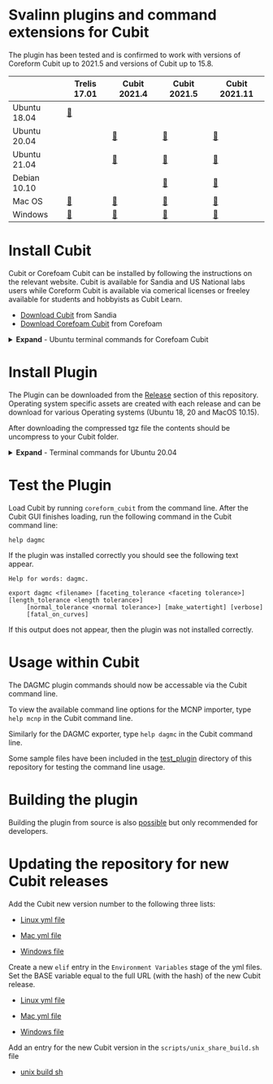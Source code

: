 Svalinn plugins and command extensions for Cubit
=================================================

The plugin has been tested and is confirmed to work with versions of Coreform 
Cubit up to 2021.5 and versions of Cubit up to 15.8.

|              | Trelis 17.01       | Cubit 2021.4 | Cubit 2021.5 | Cubit 2021.11 |
|--------------|--------------------|--------------|--------------|--------------|
| Ubuntu 18.04 | [:link:](https://github.com/svalinn/Cubit-plugin/releases/download/v0.2.3/svalinn-plugin_ubuntu-18.04_cubit_17.1.0.tgz)|              |              |              |
| Ubuntu 20.04 |                    |  [:link:](https://github.com/svalinn/Cubit-plugin/releases/download/v0.2.3/svalinn-plugin_ubuntu-20.04_cubit_2021.4.tgz)|  [:link:](https://github.com/svalinn/Cubit-plugin/releases/download/v0.2.3/svalinn-plugin_ubuntu-20.04_cubit_2021.5.tgz) | [:link:](https://github.com/svalinn/Cubit-plugin/releases/download/v0.2.3/svalinn-plugin_ubuntu-20.04_cubit_2021.11.tgz) |
| Ubuntu 21.04 |                    |  [:link:](https://github.com/svalinn/Cubit-plugin/releases/download/0.2.2/svalinn-plugin_ubuntu-21.04_cubit_2021.4.tgz)|  [:link:](https://github.com/svalinn/Cubit-plugin/releases/download/v0.2.3/svalinn-plugin_ubuntu-21.04_cubit_2021.5.tgz) | [:link:](https://github.com/svalinn/Cubit-plugin/releases/download/v0.2.3/svalinn-plugin_ubuntu-21.04_cubit_2021.11.tgz) |
| Debian 10.10 |                    |              |  [:link:](https://github.com/svalinn/Cubit-plugin/releases/download/v0.2.3/svalinn-plugin_debian-10.10_cubit_2021.5.tgz) | [:link:](https://github.com/svalinn/Cubit-plugin/releases/download/v0.2.3/svalinn-plugin_debian-10.10_cubit_2021.11.tgz) |
| Mac OS  |  [:link:](https://github.com/svalinn/Cubit-plugin/releases/download/v0.2.3/svalinn-plugin_macos_cubit_17.1.0.tgz) |  [:link:](https://github.com/svalinn/Cubit-plugin/releases/download/v0.2.3/svalinn-plugin_macos_cubit_2021.4.tgz) |  [:link:](https://github.com/svalinn/Cubit-plugin/releases/download/v0.2.3/svalinn-plugin_macos_cubit_2021.5.tgz) | [:link:](https://github.com/svalinn/Cubit-plugin/releases/download/v0.2.3/svalinn-plugin_macos_cubit_2021.11.tgz) |
|Windows  |  [:link:](https://github.com/svalinn/Cubit-plugin/releases/download/v0.2.3/svalinn_plugin_windows_17.1.0.zip) |  [:link:](https://github.com/svalinn/Cubit-plugin/releases/download/v0.2.3/svalinn_plugin_windows_2021.4.zip) |  [:link:](https://github.com/svalinn/Cubit-plugin/releases/download/v0.2.3/svalinn_plugin_windows_2021.5.zip) | [:link:](https://github.com/svalinn/Cubit-plugin/releases/download/v0.2.3/svalinn_plugin_windows_2021.11.zip) |

Install Cubit
==============

Cubit or Corefoam Cubit can be installed by following the instructions on the
relevant website. Cubit is available for Sandia and US National labs users
while Coreform Cubit is available via comerical licenses or freeley available
for students and hobbyists as Cubit Learn.

- [Download Cubit](https://cubit.sandia.gov/downloads.html) from Sandia
- [Download Corefoam Cubit](https://coreform.com/products/downloads/) from Corefoam

<details>
    <summary><b>Expand</b> - Ubuntu terminal commands for Corefoam Cubit</summary>
    <pre><code class="language-html">
    sudo apt update
    sudo apt-get install wget
    wget -O coreform-cubit-2021.5.deb https://f002.backblazeb2.com/file/cubit-downloads/Coreform-Cubit/Releases/Linux/Coreform-Cubit-2021.5%2B15962_5043ef39-Lin64.deb
    sudo dpkg -i coreform-cubit-2021.5.deb 
    </code></pre>
</details>


Install Plugin
==============

The Plugin can be downloaded from the [Release](https://github.com/svalinn/Cubit-plugin/releases)
section of this repository. Operating system specific assets are created with
each release and can be download for various Operating systems (Ubuntu 18, 20
and MacOS 10.15).

After downloading the compressed tgz file the contents should be uncompress to
your Cubit folder.
<details>
    <summary><b>Expand</b> - Terminal commands for Ubuntu 20.04</summary>
    <pre><code class="language-html">
    wget https://github.com/svalinn/Cubit-plugin/releases/download/0.1.0/svalinn-plugin_ubuntu-20.04_cubit_2021.5.tgz
    sudo tar -xzvf svalinn-plugin_ubuntu-20.04_cubit_2021.5.tgz -C /opt/Coreform-Cubit-2021.5
    </code></pre>
</details>


Test the Plugin
===============

Load Cubit by running ```coreform_cubit``` from the command line. After the
Cubit GUI finishes loading, run the following command in the Cubit command line:

```
help dagmc
```

If the plugin was installed correctly you should see the following text appear.

```
Help for words: dagmc.

export dagmc <filename> [faceting_tolerance <faceting tolerance>] [length_tolerance <length tolerance>]
     [normal_tolerance <normal tolerance>] [make_watertight] [verbose]
     [fatal_on_curves]
```

If this output does not appear, then the plugin was not installed correctly.

Usage within Cubit
==================

The DAGMC plugin commands should now be accessable via the Cubit command line.

To view the available command line options for the MCNP importer, type
```help mcnp``` in the Cubit command line.

Similarly for the DAGMC exporter, type ```help dagmc``` in the Cubit command line.

Some sample files have been included in the [test_plugin](test_plugin)
directory of this repository for testing the command line usage.


Building the plugin
===================

Building the plugin from source is also [possible](README_dev.md) but only recommended for developers.


Updating the repository for new Cubit releases
==============================================

Add the Cubit new version number to the following three lists:

- [Linux yml file](https://github.com/svalinn/Cubit-plugin/blob/453a2903306a635dbaedb573521f96351a83ed6b/.github/workflows/unix_linux.yml#L35)

- [Mac yml file](https://github.com/svalinn/Cubit-plugin/blob/453a2903306a635dbaedb573521f96351a83ed6b/.github/workflows/unix_mac.yml#L37)

- [Windows file](https://github.com/svalinn/Cubit-plugin/blob/453a2903306a635dbaedb573521f96351a83ed6b/.github/workflows/windows.yml#L38)

Create a new ```elif``` entry in the ```Environment Variables``` stage of the yml files. Set the BASE variable equal to the full URL (with the hash) of the new Cubit release.

- [Linux yml file](https://github.com/svalinn/Cubit-plugin/blob/453a2903306a635dbaedb573521f96351a83ed6b/.github/workflows/unix_linux.yml#L75-L92)

- [Mac yml file](https://github.com/svalinn/Cubit-plugin/blob/453a2903306a635dbaedb573521f96351a83ed6b/.github/workflows/unix_mac.yml#L49-L66)

- [Windows file](https://github.com/svalinn/Cubit-plugin/blob/453a2903306a635dbaedb573521f96351a83ed6b/.github/workflows/windows.yml#L53-L67)

Add an entry for the new Cubit version in the ```scripts/unix_share_build.sh``` file

- [unix build sh](https://github.com/svalinn/Cubit-plugin/blob/453a2903306a635dbaedb573521f96351a83ed6b/scripts/unix_share_build.sh#L218)
